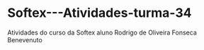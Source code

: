 # Softex---Atividades-turma-34
Atividades do curso da Softex aluno Rodrigo de Oliveira Fonseca Benevenuto
